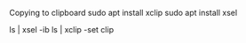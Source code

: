 Copying to clipboard
sudo apt install xclip
sudo apt install xsel

ls | xsel -ib
ls | xclip -set clip

